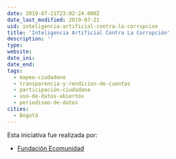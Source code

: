 ```yaml
---
date: 2019-07-21T23:02:24.000Z
date_last_modified: 2019-07-21
uid: inteligencia-artificial-contra-la-corrupcion
title: 'Inteligencia Artificial Contra La Corrupción'
description: ''
type: 
website: 
date_ini: 
date_end: 
tags:
  - mapeo-ciudadano
  - transparencia-y-rendicion-de-cuentas
  - participación-ciudadana
  - uso-de-datos-abiertos
  - periodismo-de-datos
cities: 
  - Bogotá
---
```


Esta iniciativa fue realizada por:

- [Fundación Ecomunidad](/organizaciones/fundacion-ecomunidad)
